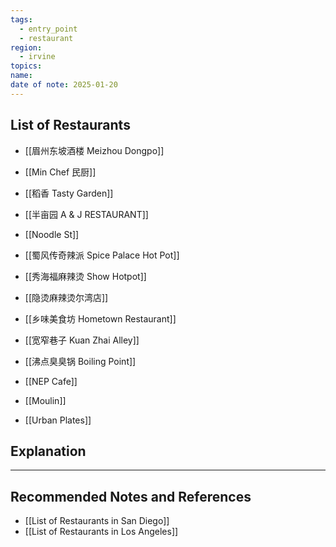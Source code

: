 ```yaml
---
tags:
  - entry_point
  - restaurant
region:
  - irvine
topics: 
name: 
date of note: 2025-01-20
---
```


## List of Restaurants

- [[眉州东坡酒楼 Meizhou Dongpo]]
- [[Min Chef 民厨]]

- [[稻香 Tasty Garden]]

- [[半亩园 A & J RESTAURANT]]

- [[Noodle St]]

- [[蜀风传奇辣派 Spice Palace Hot Pot]]
- [[秀海福麻辣烫 Show Hotpot]]
- [[隐烫麻辣烫尔湾店]]
- [[乡味美食坊 Hometown Restaurant]]
- [[宽窄巷子 Kuan Zhai Alley]]
- [[沸点臭臭锅 Boiling Point]]

- [[NEP Cafe]]
- [[Moulin]]
- [[Urban Plates]]


## Explanation





-----------
##  Recommended Notes and References

- [[List of Restaurants in San Diego]]
- [[List of Restaurants in Los Angeles]]